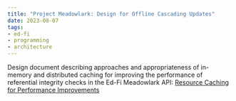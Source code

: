 ```yaml
---
title: "Project Meadowlark: Design for Offline Cascading Updates"
date: 2023-08-07
tags:
- ed-fi
- programming
- architecture
---
```


Design document describing approaches and appropriateness of in-memory and
distributed caching for improving the performance of referential integrity
checks in the Ed-Fi Meadowlark API: [Resource Caching for Performance
Improvements](https://github.com/Ed-Fi-Exchange-OSS/Meadowlark/blob/main/docs/design/caching/README.md)
